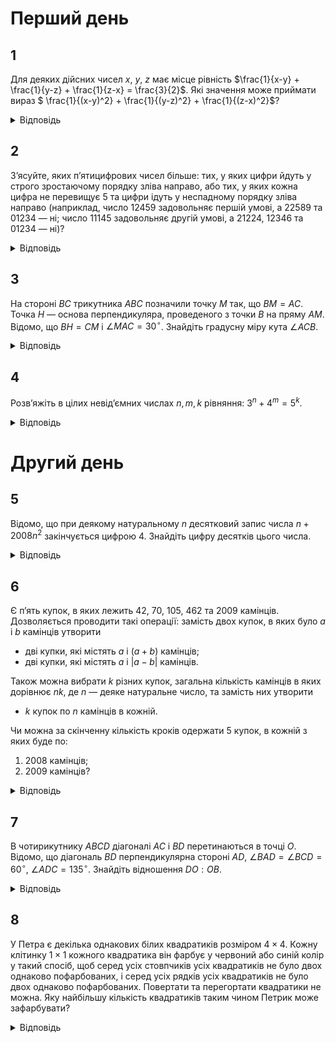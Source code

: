 # Перший день
## 1
Для деяких дійсних чисел $x$, $y$, $z$ має місце рівність $\frac{1}{x-y} + \frac{1}{y-z} + \frac{1}{z-x} = \frac{3}{2}$. Які значення може приймати вираз $ \frac{1}{(x-y)^2} + \frac{1}{(y-z)^2} + \frac{1}{(z-x)^2}$?

<details>
<summary>Відповідь</summary>

$\frac{4}{9}$
<details><summary>Розв’язання</summary>

Нехай $B = \frac{1}{x-y} + \frac{1}{y-z} + \frac{1}{z-x} = \frac{3}{2}$ і $A = \left(\frac{1}{x-y}\right)^2 + \left(\frac{1}{y-z}\right)^2 + \left(\frac{1}{z-x}\right)^2$, тоді $B^2 = \frac{9}{4} = A + 2\left(\frac{1}{(x-y)(y-z)} + \frac{1}{(y-z)(z-x)} + \frac{1}{(z-x)(x-y)}\right)$. Зробимо перетворення другого доданку останнього виразу:  
$\frac{1}{(x-y)(y-z)} + \frac{1}{(y-z)(z-x)} + \frac{1}{(z-x)(x-y)} = \frac{z-x+y-z+x-y}{(x-y)(y-z)(z-x)} = 0$, тому  $A = \frac{4}{9}$.

Хоч цього не вимагає умова, але треба переконатись, що такі числа $x$, $y$, $z$ , що задовольняють задану умову існують. Покладемо $x = 2$, $y =1$, $z =0$, тоді $(x − y) =1$, $(y − z) =1$, $(z − x) = −2$, $B = 1 + 1 − \frac{1}{2} = \frac{3}{2}$ і $A = 1 + 1 + \frac{1}{4} = \frac{9}{4}$.  
</details></details>

## 2
З’ясуйте, яких п’ятицифрових чисел більше: тих, у яких цифри йдуть у строго зростаючому порядку зліва направо, або тих, у яких кожна цифра не перевищує 5 та цифри ідуть у неспадному порядку зліва направо (наприклад, число 12459 задовольняє першій умові, а 22589 та 01234 — ні; число 11145 задовольняє другій умові, а 21224, 12346 та 01234 — ні)?

<details>
<summary>Відповідь</summary>
Чисел однакова кількість.

<details><summary>Розв’язання</summary>

Покажемо, що таких чисел однакова кількість, для цього кожному числу одного набору поставимо у відповідність єдине число з другого. Достатньо числу $\overline{abcde}$ першого набору поставити у відповідність число $\overline{a(b-1)(c-2)(d-3)(e-4)}$. Це показує, що кількість чисел в наборах однакова.
</details></details>

## 3
На стороні $BC$ трикутника $ABC$ позначили точку $M$ так, що $BM = AC$. Точка $H$ — основа перпендикуляра, проведеного з точки $B$ на пряму $AM$. Відомо, що $BH = CM$ і $\angle MAC = 30^\circ$. Знайдіть градусну міру кута $\angle ACB$.

<details>
<summary>Відповідь</summary>

$15^\circ$ або $105^\circ$.
<details><summary>Розв’язання</summary>

Нехай $AC = BM = b$, $BH = MC = h$. Легко показати, що точка $H$ не може належати відрізку $AM$. Розглянемо два випадки. 

1. Точка $H$ належить променю $MA$. Проведемо перпендикуляр $LC \perp AM$, точка $L$ лежить на прямій $AM$. З прямокутного $\triangle ALC$ з кутом $30^\circ$, $LC= = \frac{1}{2}b$. Зрозуміло, що $\angle MCL = \angle MBH \implies \cos \angle MCL = \frac{LC}{MC} = \frac{b}{2h}$, $\cos \angle MBH = \frac{BH}{BM} = \frac{b}{b} \implies \frac{b}{2h} = \frac{b}{b}$ і $b^2=2h^2$, тому $\cos \angle MCL = \frac{b}{2h} = \frac{1}{\sqrt{2}}$ , звідки $\angle MCL = 45^\circ$, оскільки $\angle LCA = 60^\circ$, то $\angle ACB = 15^\circ$. 
2. Нехай точка $H$ належить променю $AM$. Проведемо перпендикуляр $LC \perp AM$, точка $L$ лежить на прямій $AM$. Тоді повністю аналогічно попередньому розв’язанню одержимо, що $\angle MCL = 45^\circ$, оскільки $\angle LCA = 60^\circ$, то $\angle ACB = 105^\circ$.
</details></details>

## 4
Розв’яжіть в цілих невід’ємних числах $n, m, k$ рівняння: $3^n + 4^m = 5^k$.

<details>
<summary>Відповідь</summary>

$(2, 2, 2)$, $(0, 1, 1)$
<details><summary>Розв’язання</summary>

Нехай $n \geq 1$, $m \geq 1$.

Спочатку розглянемо рівняння за модулем $3$: $4^m \equiv 1 \pmod{3}$, отже при $n \geq 1$, $3^n + 4^m \equiv 1 \pmod{3}$, тому повинно бути $5^k \equiv 1 \pmod{3} \implies k = 2k_1$.

Розглянемо тепер рівняння за модулем $4$: $5^k \equiv 1 \pmod{4} \implies (5^k - 4^m) \equiv 1 \pmod{4}$, тому повинно бути $3^n \equiv 1 \pmod{4} \implies n = 2n_1$.

Таким чином ми маємо таке рівняння: $3^{2n_1} + 4^m = 5^{2k_1} \implies 3^{2n_1} = (5^{k_1} - 2^m)(5^{k_1} + 2^m)$, звідки випливає, що $\begin{cases} 5^{k_1} - 2^m=3^p \\ 5^{k_1} + 3^s \end{cases}$, $0 \leq p < s$, $p+s=2n_1$. Додамо одержані два рівняння: $2 \times 5^{k_1} = 3^p(1+3^{s-p})$, тому $p = 0$, отже $2n_1 = s$ і система набуває такого вигляду $\begin{cases} 5^{k_1} -2^m = 1 \\ 5^{k_1} +2^m = 3^{2n_1} \end{cases}$. Віднімемо ці рівняння: $2^{m+1} = 3^{2n_1} - 1 = (3^{n_1} - 1)(3^{n_1} + 1) \implies \begin{cases} 3^{n_1} - 1 = 2^q \\ 3^{n_1} + 1 = 2^t \end{cases}$, де $0 \leq q < t$, $q+t = 2n_1$. Оскільки $(3^{n_1} - 1, 3^{n_1} + 1) = 2$, то $q \leq 1$, звідки очевидно, що $q = 1$ і $3^{n_1} - 1 = 2 \implies n_1 = 1$, і попередня система набуває такого вигляду $\begin{cases} 5^{k_1}  -2^m =1 \\ 5^{k^1} + 2^m = 9 \end{cases}$. Оскільки $k_1$ і $m$ — цілі невід’ємні, то простий перебір для другого рівняння системи дає рівно два можливих розв’язки: $k_1 = 0, m = 3$ або $k_1 = 1, m = 2$, з урахування першого рівняння залишається єдиний можливий розв’язок: $k_1 = 1, m = 2$. З нього легко знаходимо шуканий розв’язок: $(n, m, k) = (2n_1, m, k_1) = (2, 2, 2)$.

Залишається розглянути випадки, що оговорені на початку розв’язку.
- $m = 0 \implies 3^n + 1 = 5^k$, що суперечить міркуванням парності при натуральних $n$, $k$, при нулях — простий перебір показує відсутність розв’язків.
- $n = 0 \implies 1 + 4^m = 5^k$. Розглянемо ці рівняння за модулем 3: $1 + 4^m \equiv 2 \pmod{3}$, тому $5^k \equiv 2 \pmod{3} \implies k = 2k_2 + 1$. Далі розглянемо це рівняння за модулем ##  При $m \geq 2$, $1 + 4^m \equiv 1 \pmod{8}$, а $5^{2k_2+1} =5\cdot 5^{k_2} \equiv 5 \pmod{8}$, і одержана суперечність показує, що $m \leq 1$. Оскільки випадок $m = 0$ розглянутий вище, то залишається перевірити $m = 1$, звідки одержимо таке рівняння: $1 + 4 = 5 \implies$ маємо ще один розв’язок $(n, m, k) = (0, 1, 1)$.
</details></details>

# Другий день
## 5
Відомо, що при деякому натуральному $n$ десятковий запис числа $n + 2008n^2$ закінчується цифрою $4$. Знайдіть цифру десятків цього числа.

<details><summary>Відповідь</summary>
8
<details><summary>Розв'язання</summary>

Зрозуміло, що на відповідь не впливає число $2000n$, тому шукані цифри у чисел $A = n^2 + 2008n^2$ та $B = n^2 + 8n^2$ співпадають. Оскільки число $(B +16)$, з одного боку дорівнює $(n + 4)^2$, тобто є квадратом натурального числа, а з іншого закінчується на 0, то це число повинно закінчуватись на 00. Таким чином $B = \overline{X00} − 16 = \overline{Y84}$, де $X$, $Y$ деякі натуральні числа. Тому останні дві цифри числа це — 84.
</details></details>

## 6
Є п’ять купок, в яких лежить 42, 70, 105, 462 та 2009 камінців. Дозволяється проводити такі операції: замість двох купок, в яких було $a$ і $b$ камінців утворити

- дві купки, які містять $a$ і $(a + b)$ камінців;
- дві купки, які містять $a$ і $| a − b |$ камінців.

Також можна вибрати $k$ різних купок, загальна кількість камінців в яких дорівнює $nk$, де $n$ — деяке натуральне число, та замість них утворити

- $k$ купок по $n$ камінців в кожній.

Чи можна за скінченну кількість кроків одержати 5 купок, в кожній з яких буде по:
1. 2008 камінців;
2. 2009 камінців?
<details><summary>Відповідь</summary>

1. не можна;
2. можна.
<details><summary>Розв'язання</summary>

1. Легко побачити, що НСД усіх чисел 42, 70, 105, 462 та 2009 — це число 7. Будь-яка з наведених операцій залишає умову кратності НСД кількості камінців у купках на 7. Тому відповідь на запитання пункту негативна, оскільки НСД дорівнює 2008 і не ділиться на 7.
2. Відповідь на запитання цього пункту позитивна, наведемо одну із схем одержання потрібного набору. $(42, 70, 105, 462, 2009) \to (42, 35, 105, 462, 2009) \to (7, 35, 105, 462, 2009)$. Далі ми для купки з 7 камінців застосовуємо операцію збільшення іншої купки на 7 камінців: $ \to (7, 35 + 7 \times 1061, 105, 462, 2009)$. Після цього для одержаних 5 купок, які в сумі містять 10045 камінців ми застосуємо операцію поділення на рівні купки, і одержимо потрібне.
</details></details>

## 7
В чотирикутнику $ABCD$ діагоналі $AC$ і $BD$ перетинаються в точці $O$. Відомо, що діагональ $BD$ перпендикулярна стороні $AD$, $\angle BAD = \angle BCD = 60^\circ$, $\angle ADC = 135^\circ$. Знайдіть відношення $DO:OB$.

<details><summary>Відповідь</summary>
1:2
<details><summary>Розв'язання</summary>

З умов задачі легко знайти такі кути: $\angle ABD = 30^\circ$, $\angle BDC = 45^\circ$, $\angle DBC = 75^\circ$. Проведемо промені $AD$ та $AB$. Тоді $\angle EDC = 45^\circ$, $\angle FBC = 75^\circ$, тому $BC$ — бісектриса $\angle DBF$, а $DC$ — бісектриса $\angle BDE$, звідки $AC$ — бісектриса $\angle BAD$, що легко доводиться з ГМТ бісектриси. Отже $\angle BAO = 30^\circ$ і $\triangle AOB$ — рівнобедрений, тому $AO = BO$, а $DO = \frac{1}{2} AO$ з прямокутного трикутника $\triangle ADO$ з кутом $30^\circ$. Звідки знаходимо $\frac{DO}{OB} = \frac{1}{2}$.
</details></details>

## 8
У Петра є декілька однакових білих квадратиків розміром $4 \times 4$. Кожну клітинку $1 \times 1$ кожного квадратика він фарбує у червоний або синій колір у такий спосіб, щоб серед усіх стовпчиків усіх квадратиків не було двох однаково пофарбованих, і серед усіх рядків усіх квадратиків не було двох однаково пофарбованих. Повертати та перегортати квадратики не можна. Яку найбільшу кількість квадратиків таким чином Петрик може зафарбувати?

<details><summary>Відповідь</summary>
4
<details><summary>Розв'язання</summary>

Усього є $2^{16} = 4!$ різним чином пофарбованих стовпчиків. Але кожний квадрат містить рівно 4 стовпчики, тому усього різних квадратів не може бути більшим за $\frac{2^4}{4} = 4$. Доведемо, що рівно таку кількість ми можемо зафарбувати. В таблиці наведено відповідний приклад. Досить перевірити виконання умови лише для стовпчиків, а для рядків все витікає з симетрії відносно діагоналі.
|||||
| - | - | - | - |
| 0001 | 1110 | 0110 | 1001| 
| 0010 | 1101 | 0011 | 1100| 
| 0100 | 1011 | 0101 | 1010| 
| 1000 | 0111 | 0000 | 1111| 
</details></details>